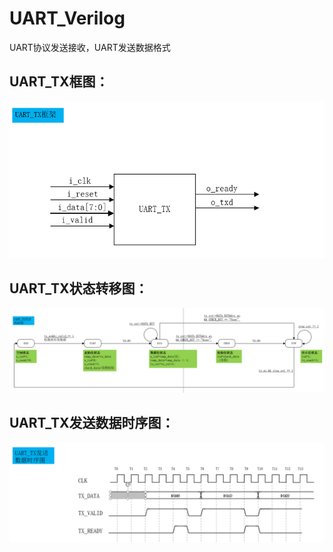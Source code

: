 # UART_Verilog
UART协议发送接收，UART发送数据格式

## UART_TX框图：
![alt text](./png/image-2.png)


## UART_TX状态转移图：
![alt text](./png/image-1.png)

## UART_TX发送数据时序图：
![alt text](./png/image-4.png)


